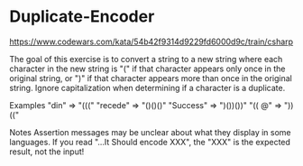 # Duplicate-Encoder
https://www.codewars.com/kata/54b42f9314d9229fd6000d9c/train/csharp

The goal of this exercise is to convert a string to a new string 
where each character in the new string is "(" if that character appears only once in the original string, or ")" 
if that character appears more than once in the original string. Ignore capitalization when determining 
if a character is a duplicate.

Examples
"din"      =>  "((("
"recede"   =>  "()()()"
"Success"  =>  ")())())"
"(( @"     =>  "))((" 


Notes
Assertion messages may be unclear about what they display in some languages. 
If you read "...It Should encode XXX", the "XXX" is the expected result, not the input!
